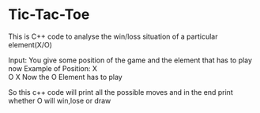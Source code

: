 # Tic-Tac-Toe
This is C++ code to analyse the win/loss situation of a particular element(X/O)

Input:
You give some position of the game and the element that has to play now
Example of Position:
X  
 O 
  X
Now the O Element has to play 

So this c++ code will print all the possible moves and in the end print whether O will win,lose or draw
